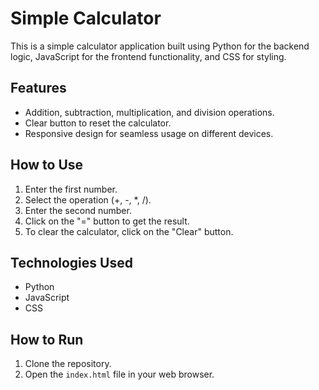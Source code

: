 # Simple Calculator

This is a simple calculator application built using Python for the backend logic, JavaScript for the frontend functionality, and CSS for styling.

## Features

- Addition, subtraction, multiplication, and division operations.
- Clear button to reset the calculator.
- Responsive design for seamless usage on different devices.

## How to Use

1. Enter the first number.
2. Select the operation (+, -, *, /).
3. Enter the second number.
4. Click on the "=" button to get the result.
5. To clear the calculator, click on the "Clear" button.

## Technologies Used

- Python
- JavaScript
- CSS

## How to Run

1. Clone the repository.
2. Open the `index.html` file in your web browser.
